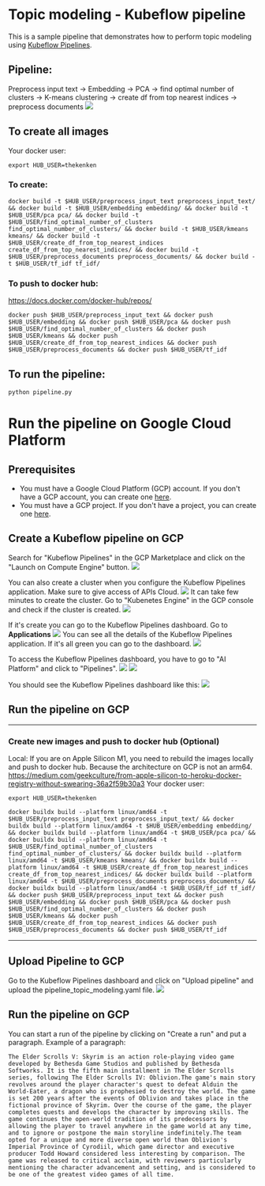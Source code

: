 # Topic modeling - Kubeflow pipeline 

This is a sample pipeline that demonstrates how to perform topic modeling using [Kubeflow Pipelines](https://www.kubeflow.org/docs/pipelines/overview/pipelines-overview/).

[//]: # (## Prerequisites)

## Pipeline:

Preprocess input text -> Embedding -> PCA -> find optimal number of clusters -> K-means clustering -> create df from top nearest indices -> preprocess documents
![](../img/result.png)

## To create all images
Your docker user: 
```shell
export HUB_USER=thekenken
```

### To create: 
```shell
docker build -t $HUB_USER/preprocess_input_text preprocess_input_text/ && docker build -t $HUB_USER/embedding embedding/ && docker build -t $HUB_USER/pca pca/ && docker build -t $HUB_USER/find_optimal_number_of_clusters find_optimal_number_of_clusters/ && docker build -t $HUB_USER/kmeans kmeans/ && docker build -t $HUB_USER/create_df_from_top_nearest_indices create_df_from_top_nearest_indices/ && docker build -t $HUB_USER/preprocess_documents preprocess_documents/ && docker build -t $HUB_USER/tf_idf tf_idf/
```

### To push to docker hub:
https://docs.docker.com/docker-hub/repos/
```shell
docker push $HUB_USER/preprocess_input_text && docker push $HUB_USER/embedding && docker push $HUB_USER/pca && docker push $HUB_USER/find_optimal_number_of_clusters && docker push $HUB_USER/kmeans && docker push $HUB_USER/create_df_from_top_nearest_indices && docker push $HUB_USER/preprocess_documents && docker push $HUB_USER/tf_idf
```

## To run the pipeline:
```shell
python pipeline.py
```


# Run the pipeline on Google Cloud Platform 

## Prerequisites
* You must have a Google Cloud Platform (GCP) account. If you don't have a GCP account, you can create one [here](https://cloud.google.com/).
* You must have a GCP project. If you don't have a project, you can create one [here](https://console.cloud.google.com/projectcreate).

[//]: # (## Setup)

[//]: # (* Create a GCP service account and download the service account key. See the [GCP documentation]&#40;https://cloud.google.com/iam/docs/creating-managing-service-account-keys&#41; for more information.)

## Create a Kubeflow pipeline on GCP 
Search for "Kubeflow Pipelines" in the GCP Marketplace and click on the "Launch on Compute Engine" button.
![](../img/kfp_marketplace_gcp.png)

You can also create a cluster when you configure the Kubeflow Pipelines application.
Make sure to give access of APIs Cloud. 
![](../img/config_kfp_gcp.png)
It can take few minutes to create the cluster.
Go to "Kubenetes Engine" in the GCP console and check if the cluster is created.
![](../img/k8s_cluster_gcp.png)

If it's create you can go to the Kubeflow Pipelines dashboard. Go to **Applications** 
![](../img/gcp_applications.png)
You can see all the details of the Kubeflow Pipelines application. If it's all green you can go to the dashboard.
![](../img/kfp_details_gcp.png)

To access the Kubeflow Pipelines dashboard, you have to go to "AI Platform" and click to "Pipelines". 
![](../img/aiplatform_gcp.png)
![](../img/aiplatform_kfp_gcp.png)

You should see the Kubeflow Pipelines dashboard like this:
![](../img/kubeflow_pipelines_gcp.png)

## Run the pipeline on GCP
***
### Create new images and push to docker hub (Optional) 
Local: If you are on Apple Silicon M1, you need to rebuild the images locally and push to docker hub. Because the architecture on GCP is not an arm64. 
https://medium.com/geekculture/from-apple-silicon-to-heroku-docker-registry-without-swearing-36a2f59b30a3
Your docker user: 
```shell
export HUB_USER=thekenken
```
```shell
docker buildx build --platform linux/amd64 -t $HUB_USER/preprocess_input_text preprocess_input_text/ && docker buildx build --platform linux/amd64 -t $HUB_USER/embedding embedding/ && docker buildx build --platform linux/amd64 -t $HUB_USER/pca pca/ && docker buildx build --platform linux/amd64 -t $HUB_USER/find_optimal_number_of_clusters find_optimal_number_of_clusters/ && docker buildx build --platform linux/amd64 -t $HUB_USER/kmeans kmeans/ && docker buildx build --platform linux/amd64 -t $HUB_USER/create_df_from_top_nearest_indices create_df_from_top_nearest_indices/ && docker buildx build --platform linux/amd64 -t $HUB_USER/preprocess_documents preprocess_documents/ && docker buildx build --platform linux/amd64 -t $HUB_USER/tf_idf tf_idf/ && docker push $HUB_USER/preprocess_input_text && docker push $HUB_USER/embedding && docker push $HUB_USER/pca && docker push $HUB_USER/find_optimal_number_of_clusters && docker push $HUB_USER/kmeans && docker push $HUB_USER/create_df_from_top_nearest_indices && docker push $HUB_USER/preprocess_documents && docker push $HUB_USER/tf_idf
```
***

## Upload Pipeline to GCP 
Go to the Kubeflow Pipelines dashboard and click on "Upload pipeline" and upload the pipeline_topic_modeling.yaml file.
![](../img/topic_modeling_pipeline_gcp.png)

## Run the pipeline on GCP
You can start a run of the pipeline by clicking on "Create a run" and put a paragraph.
Example of a paragraph:
```text 
The Elder Scrolls V: Skyrim is an action role-playing video game developed by Bethesda Game Studios and published by Bethesda Softworks. It is the fifth main installment in The Elder Scrolls series, following The Elder Scrolls IV: Oblivion.The game's main story revolves around the player character's quest to defeat Alduin the World-Eater, a dragon who is prophesied to destroy the world. The game is set 200 years after the events of Oblivion and takes place in the fictional province of Skyrim. Over the course of the game, the player completes quests and develops the character by improving skills. The game continues the open-world tradition of its predecessors by allowing the player to travel anywhere in the game world at any time, and to ignore or postpone the main storyline indefinitely.The team opted for a unique and more diverse open world than Oblivion's Imperial Province of Cyrodiil, which game director and executive producer Todd Howard considered less interesting by comparison. The game was released to critical acclaim, with reviewers particularly mentioning the character advancement and setting, and is considered to be one of the greatest video games of all time.
```